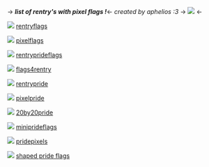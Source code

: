 -> ***list of rentry's with pixel flags !***<-
*created by aphelios :3*
-> ![](https://mikejima.crd.co/assets/images/gallery36/3f261a2b.png?v=16e7e82c) <-

![](https://mikejima.crd.co/assets/images/shadow/8e150e5d.png?v=16e7e82c) [rentryflags](https://rentry.co/rentryflags)

![](https://mikejima.crd.co/assets/images/shadow/8e150e5d.png?v=16e7e82c) [pixelflags](https://rentry.co/pixelflags)

![](https://mikejima.crd.co/assets/images/shadow/8e150e5d.png?v=16e7e82c) [rentryprideflags](https://rentry.co/rentryprideflags)

![](https://mikejima.crd.co/assets/images/shadow/8e150e5d.png?v=16e7e82c) [flags4rentry](https://rentry.co/flags4rentry)

![](https://mikejima.crd.co/assets/images/shadow/8e150e5d.png?v=16e7e82c) [rentrypride](https://rentry.co/rentrypride)

![](https://mikejima.crd.co/assets/images/shadow/8e150e5d.png?v=16e7e82c) [pixelpride](https://rentry.co/pixelpride)

![](https://mikejima.crd.co/assets/images/shadow/8e150e5d.png?v=16e7e82c) [20by20pride](https://rentry.co/20by20pride)

![](https://mikejima.crd.co/assets/images/shadow/8e150e5d.png?v=16e7e82c) [miniprideflags](https://toyhou.se/6899962.mini-pride-flags/gallery)

![](https://mikejima.crd.co/assets/images/shadow/8e150e5d.png?v=16e7e82c) [pridepixels](pridepixels)

![](https://mikejima.crd.co/assets/images/shadow/8e150e5d.png?v=16e7e82c) [shaped pride flags](ukulele)